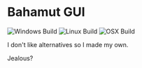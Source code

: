 # Bahamut GUI
![Windows Build](https://github.com/lochnessdragon/BahamutGUI/actions/workflows/build_windows.yml/badge.svg)
![Linux Build](https://github.com/lochnessdragon/BahamutGUI/actions/workflows/build_linux.yml/badge.svg)
![OSX Build](https://github.com/lochnessdragon/BahamutGUI/actions/workflows/build_macosx.yml/badge.svg)

I don't like alternatives so I made my own. 

Jealous?
